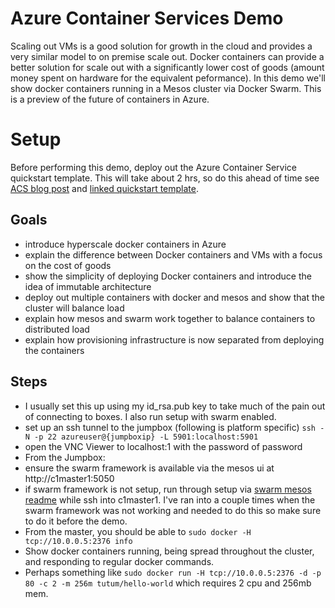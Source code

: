 # Azure Container Services Demo
Scaling out VMs is a good solution for growth in the cloud and provides a very similar model to on premise scale out.
Docker containers can provide a better solution for scale out with a significantly lower cost of goods
(amount money spent on hardware for the equivalent peformance). In this demo we'll show docker containers running in
a Mesos cluster via Docker Swarm. This is a preview of the future of containers in Azure.

# Setup

Before performing this demo, deploy out the Azure Container Service quickstart template. This will take about 2 hrs, so
do this ahead of time see [ACS blog post](https://azure.microsoft.com/en-us/blog/azure-container-service-now-and-the-future/) and
[linked quickstart template](https://github.com/Azure/azure-quickstart-templates/tree/master/mesos-swarm-marathon).

## Goals
- introduce hyperscale docker containers in Azure
- explain the difference between Docker containers and VMs with a focus on the cost of goods
- show the simplicity of deploying Docker containers and introduce the idea of immutable architecture
- deploy out multiple containers with docker and mesos and show that the cluster will balance load
- explain how mesos and swarm work together to balance containers to distributed load
- explain how provisioning infrastructure is now separated from deploying the containers

## Steps
- I usually set this up using my id_rsa.pub key to take much of the pain out of connecting to boxes. I also run setup with swarm enabled.
- set up an ssh tunnel to the jumpbox (following is platform specific) `ssh -N -p 22 azureuser@{jumpboxip} -L 5901:localhost:5901`
- open the VNC Viewer to localhost:1 with the password of password
- From the Jumpbox:
 - ensure the swarm framework is available via the mesos ui at http://c1master1:5050
 - if swarm framework is not setup, run through setup via [swarm mesos readme](https://github.com/docker/swarm/tree/master/cluster/mesos) while ssh into c1master1.
  I've ran into a couple times when the swarm framework was not working and needed to do this so make sure to do it before the demo.
 - From the master, you should be able to `sudo docker -H tcp://10.0.0.5:2376 info`
 - Show docker containers running, being spread throughout the cluster, and responding to regular docker commands.
  - Perhaps something like `sudo docker run -H tcp://10.0.0.5:2376 -d -p 80 -c 2 -m 256m tutum/hello-world` which requires 2 cpu and 256mb mem.
